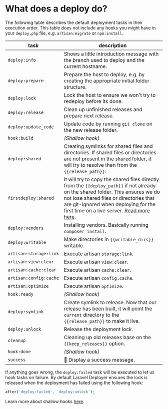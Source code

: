 # What does a deploy do?

The following table describes the default deployment tasks in their execution order. This table does not include any hooks you might have in your `deploy.php` file, e.g. `artisan:migrate` or `npm:install`.

| task | description |
| - | - |
| `deploy:info` | Shows a little introduction message with the branch used to deploy and the current hostname. |
| `deploy:prepare` | Prepare the host to deploy, e.g. by creating the appropriate initial folder structure. |
| `deploy:lock` | Lock the host to ensure we won't try to redeploy before its done. |
| `deploy:release` | Clean up unfinished releases and prepare next release. |
| `deploy:update_code` | Update code by running `git clone` on the new release folder. |
| `hook:build` | *(Shallow hook)* |
| `deploy:shared` | Creating symlinks for shared files and directories. If shared files or directories are not present in the `shared` folder, it will try to resolve then from the `{{release_path}}`. |
| `firstdeploy:shared` | It will try to copy the shared files directly from the `{{deploy_path}}` if not already on the shared folder. This ensures we do not lose shared files or directories that are git-ignored when deploying for the first time on a live server. [Read more here](first-deploy.md). |
| `deploy:vendors` | Installing vendors. Basically running `composer install`. |
| `deploy:writable` | Make directories in `{{writable_dirs}}` writable. |
| `artisan:storage:link` | Execute artisan `storage:link`. |
| `artisan:view:clear` | Execute artisan `view:clear`. |
| `artisan:cache:clear` | Execute artisan `cache:clear`. |
| `artisan:config:cache` | Execute artisan `config:cache`. |
| `artisan:optimize` | Execute artisan `optimize`. |
| `hook:ready` | *(Shallow hook)* |
| `deploy:symlink` | Create symlink to release. Now that our release has been built, it will point the `current` directory to the `{{release_path}}` to make it live. |
| `deploy:unlock` | Release the deployment lock. |
| `cleanup` | Cleaning up old releases base on the `{{keep_releases}}` option. |
| `hook:done` | *(Shallow hook)* |
| `success` | 🍺 Display a success message. |

If anything goes wrong, the `deploy:failed` task will be executed to let us hook tasks on failure. By default Laravel Deployer ensures the lock is released when the deployment has failed using the following hook:

```php
after('deploy:failed', 'deploy:unlock');
```

Learn more about shallow hooks [here](shallow-hooks.md).